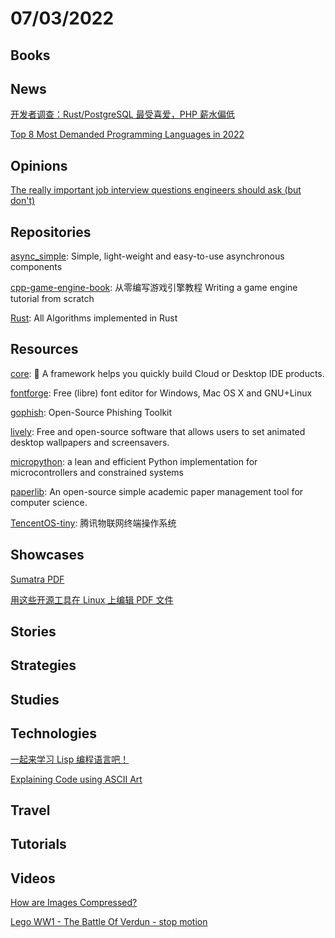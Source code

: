 # 07/03/2022

## Books

## News
[开发者调查：Rust/PostgreSQL 最受喜爱，PHP 薪水偏低](https://www.oschina.net/news/200612/2022-stackoverflow-developer-survey-results)

[Top 8 Most Demanded Programming Languages in 2022](https://www.devjobsscanner.com/blog/top-8-most-demanded-languages-in-2022/)

## Opinions
[The really important job interview questions engineers should ask (but don't)](https://posthog.com/blog/what-to-ask-in-interviews)

## Repositories
[async_simple](https://github.com/alibaba/async_simple): Simple, light-weight and easy-to-use asynchronous components

[cpp-game-engine-book](https://github.com/ThisisGame/cpp-game-engine-book): 从零编写游戏引擎教程 Writing a game engine tutorial from scratch

[Rust](https://github.com/TheAlgorithms/Rust): All Algorithms implemented in Rust

## Resources
[core](https://github.com/opensumi/core): 🚀 A framework helps you quickly build Cloud or Desktop IDE products.

[fontforge](https://github.com/fontforge/fontforge): Free (libre) font editor for Windows, Mac OS X and GNU+Linux

[gophish](https://github.com/gophish/gophish): Open-Source Phishing Toolkit

[lively](https://github.com/rocksdanister/lively): Free and open-source software that allows users to set animated desktop wallpapers and screensavers.

[micropython](https://github.com/micropython/micropython): a lean and efficient Python implementation for microcontrollers and constrained systems

[paperlib](https://github.com/GeoffreyChen777/paperlib): An open-source simple academic paper management tool for computer science.

[TencentOS-tiny](https://github.com/OpenAtomFoundation/TencentOS-tiny): 腾讯物联网终端操作系统

## Showcases
[Sumatra PDF](https://www.sumatrapdfreader.org/free-pdf-reader)

[用这些开源工具在 Linux 上编辑 PDF 文件](https://linux.cn/article-14761-1.html)

## Stories

## Strategies

## Studies

## Technologies
[一起来学习 Lisp 编程语言吧！](https://linux.cn/article-14751-1.html)

[Explaining Code using ASCII Art](https://blog.regehr.org/archives/1653)

## Travel

## Tutorials

## Videos
[How are Images Compressed?](https://www.youtube.com/watch?v=Kv1Hiv3ox8I)

[Lego WW1 - The Battle Of Verdun - stop motion](https://www.youtube.com/watch?v=qo-58zeyETQ)
